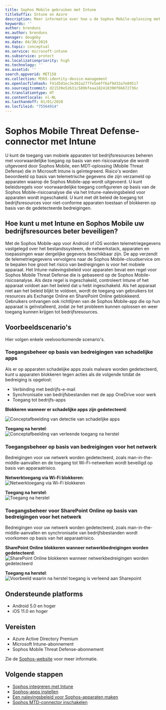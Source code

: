 ```yaml
---
title: Sophos Mobile gebruiken met Intune
titleSuffix: Intune on Azure
description: Meer informatie over hoe u de Sophos Mobile-oplossing met Microsoft Intune gebruikt om de toegang van mobiele apparaten tot uw bedrijfsresources te beheren.
keywords: ''
author: brenduns
ms.author: brenduns
manager: dougeby
ms.date: 04/30/2019
ms.topic: conceptual
ms.service: microsoft-intune
ms.subservice: protect
ms.localizationpriority: high
ms.technology: ''
ms.assetid: ''
search.appverid: MET150
ms.collection: M365-identity-device-management
ms.openlocfilehash: f41d5d1ec3e302a277fe5e6ff6af9d33a7e89517
ms.sourcegitcommit: d21539e52631c589bfeaa182418390f66672736c
ms.translationtype: HT
ms.contentlocale: nl-NL
ms.lasthandoff: 01/01/2020
ms.locfileid: "75564914"
---
```

# <a name="sophos-mobile-threat-defense-connector-with-intune"></a>Sophos Mobile Threat Defense-connector met Intune
U kunt de toegang van mobiele apparaten tot bedrijfsresources beheren met voorwaardelijke toegang op basis van een risicoanalyse die wordt uitgevoerd door Sophos Mobile, een MDT-oplossing (Mobile Threat Defense) die in Microsoft Intune is geïntegreerd. Risico's worden beoordeeld op basis van telemetrische gegevens die zijn verzameld op apparaten waarop de Sophos Mobile-app wordt uitgevoerd.
U kunt beleidsregels voor voorwaardelijke toegang configureren op basis van de Sophos Mobile-risicoanalyse die via het Intune-nalevingsbeleid voor apparaten wordt ingeschakeld. U kunt met dit beleid de toegang tot bedrijfsresources voor niet-conforme apparaten toestaan of blokkeren op basis van de gedetecteerde bedreigingen.

## <a name="how-do-intune-and-sophos-mobile-help-protect-your-company-resources"></a>Hoe kunt u met Intune en Sophos Mobile uw bedrijfsresources beter beveiligen?
Met de Sophos Mobile-app voor Android of iOS worden telemetriegegevens vastgelegd over het bestandssysteem, de netwerkstack, apparaten en toepassingen waar dergelijke gegevens beschikbaar zijn. De app verzendt de telemetriegegevens vervolgens naar de Sophos Mobile-cloudservice om te bepalen hoe groot het risico van bedreigingen is voor het mobiele apparaat.
Het Intune-nalevingsbeleid voor apparaten bevat een regel voor Sophos Mobile Threat Defense die is gebaseerd op de Sophos Mobile-risicoanalyse. Als deze regel is ingeschakeld, controleert Intune of het apparaat voldoet aan het beleid dat u hebt ingeschakeld. Als het apparaat niet aan het beleid blijkt te voldoen, wordt de toegang van gebruikers tot resources als Exchange Online en SharePoint Online geblokkeerd. Gebruikers ontvangen ook richtlijnen van de Sophos Mobile-app die op hun apparaat is geïnstalleerd, zodat ze het probleem kunnen oplossen en weer toegang kunnen krijgen tot bedrijfsresources.  

## <a name="sample-scenarios"></a>Voorbeeldscenario's
Hier volgen enkele veelvoorkomende scenario's.  
### <a name="control-access-based-on-threats-from-malicious-apps"></a>Toegangsbeheer op basis van bedreigingen van schadelijke apps
Als er op apparaten schadelijke apps zoals malware worden gedetecteerd, kunt u apparaten blokkeren tegen acties als de volgende totdat de bedreiging is opgelost:
- Verbinding met bedrijfs-e-mail
- Synchronisatie van bedrijfsbestanden met de app OneDrive voor werk
- Toegang tot bedrijfs-apps

**Blokkeren wanneer er schadelijke apps zijn gedetecteerd**:
 
![Conceptafbeelding van detectie van schadelijke apps](./media/sophos-mtd-connector/sophos_malicious_apps_blocked.png)  

**Toegang na herstel**:  
![Conceptafbeelding van verleende toegang na herstel](./media/sophos-mtd-connector/sophos_malicious_apps_unblocked.png)

### <a name="control-access-based-on-threat-to-network"></a>Toegangsbeheer op basis van bedreigingen voor het netwerk  
Bedreigingen voor uw netwerk worden gedetecteerd, zoals man-in-the-middle-aanvallen en de toegang tot Wi-Fi-netwerken wordt beveiligd op basis van apparaatrisico.  

**Netwerktoegang via Wi-Fi blokkeren**:  
![Netwerktoegang via Wi-Fi blokkeren](./media/sophos-mtd-connector/sophos_network_wifi_blocked.png)

**Toegang na herstel**:   
![Toegang na herstel](./media/sophos-mtd-connector/sophos_network_wifi_unblocked.png)  

### <a name="control-access-to-sharepoint-online-based-on-threat-to-network"></a>Toegangsbeheer voor SharePoint Online op basis van bedreigingen voor het netwerk  
Bedreigingen voor uw netwerk worden gedetecteerd, zoals man-in-the-middle-aanvallen en synchronisatie van bedrijfsbestanden wordt voorkomen op basis van het apparaatrisico.  

**SharePoint Online blokkeren wanneer netwerkbedreigingen worden gedetecteerd**:   
![SharePoint Online blokkeren wanneer netwerkbedreigingen worden gedetecteerd](./media/sophos-mtd-connector/sophos_network_spo_blocked.png)  

**Toegang na herstel**:  
![Voorbeeld waarin na herstel toegang is verleend aan Sharepoint](./media/sophos-mtd-connector/sophos_network_spo_unblocked.png)  

## <a name="supported-platforms"></a>Ondersteunde platforms  
- Android 5.0 en hoger
- iOS 11.0 en hoger

## <a name="prerequisites"></a>Vereisten  
- Azure Active Directory Premium
- Microsoft Intune-abonnement 
- Sophos Mobile Threat Defense-abonnement

Zie de [Sophos-website](https://www.sophos.com/en-us/products/mobile-control.aspx) voor meer informatie.

## <a name="next-steps"></a>Volgende stappen  
- [Sophos integreren met Intune](sophos-mtd-connector-integration.md)
- [Sophos-apps instellen](mtd-apps-ios-app-configuration-policy-add-assign.md)
- [Een nalevingsbeleid voor Sophos-apparaten maken](mtd-device-compliance-policy-create.md)
- [Sophos MTD-connector inschakelen](mtd-connector-enable.md)
